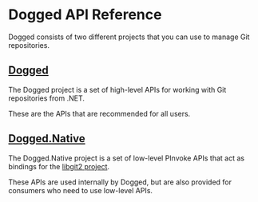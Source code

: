 # Dogged API Reference

Dogged consists of two different projects that you can use to manage Git
repositories.

## [Dogged](dogged/Dogged.html)

The Dogged project is a set of high-level APIs for working with Git
repositories from .NET.

These are the APIs that are recommended for all users.

## [Dogged.Native](dogged.native/Dogged.Native.html)

The Dogged.Native project is a set of low-level PInvoke APIs that act as
bindings for the [libgit2 project](https://libgit2.org/).

These APIs are used internally by Dogged, but are also provided for
consumers who need to use low-level APIs.

